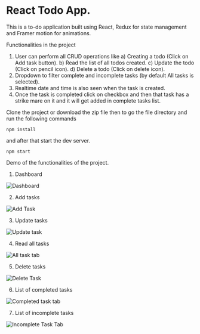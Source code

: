 # React Todo App.

This is a to-do application built using React, Redux for state management and Framer motion for animations.

Functionalities in the project
1) User can perform all CRUD operations like 
   a) Creating a todo (Click on Add task button).
   b) Read the list of all todos created.
   c) Update the todo (Click on pencil icon).
   d) Delete a todo (Click on delete icon).
2) Dropdown to filter complete and incomplete tasks (by default All tasks is selected).
3) Realtime date and time is also seen when the task is created.
4) Once the task is completed click on checkbox and then that task has a strike mare on it and it will get added in complete tasks list.    

Clone the project or download the zip file then to go the file directory and run the following commands

```shell
npm install
```

and after that start the dev server.

```shell
npm start
```

Demo of the functionalities of the project.

1) Dashboard

![Dashboard](https://user-images.githubusercontent.com/30149966/172055251-03dc6252-0a65-467f-b3e5-7bc331532dbf.PNG)

2) Add tasks

![Add Task](https://user-images.githubusercontent.com/30149966/172055256-a1341568-df2e-478e-95c1-53d8810d1261.PNG)

3) Update tasks

![Update task](https://user-images.githubusercontent.com/30149966/172055296-afe4e446-76d4-4a27-9f51-1ce53faff2fc.PNG)

4) Read all tasks

![All task tab](https://user-images.githubusercontent.com/30149966/172055310-07b2422e-29fd-41fd-9587-9c64859bfd10.PNG)

5) Delete tasks

![Delete Task](https://user-images.githubusercontent.com/30149966/172055319-dd2f61dd-637f-4470-bc63-423867f7d1da.PNG)

6) List of completed tasks

![Completed task tab](https://user-images.githubusercontent.com/30149966/172055375-3b5ba549-c47c-4f0b-99da-8cbb76962b6f.PNG)

7) List of incomplete tasks

![Incomplete Task Tab](https://user-images.githubusercontent.com/30149966/172055389-6ca32a2c-b959-4d05-84b3-3511160d0159.PNG)



